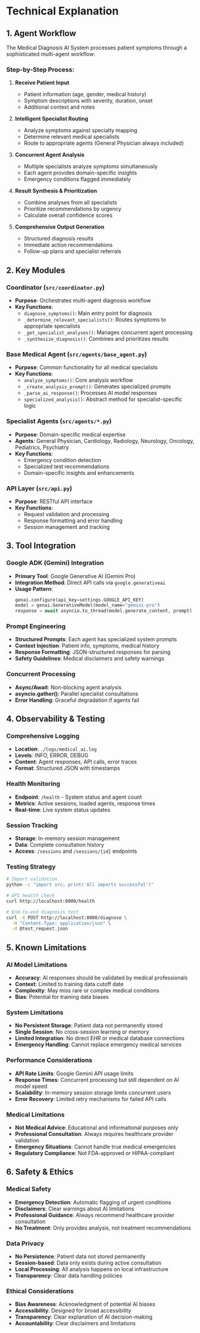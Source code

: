 # Technical Explanation

## 1. Agent Workflow

The Medical Diagnosis AI System processes patient symptoms through a sophisticated multi-agent workflow:

### Step-by-Step Process:

1. **Receive Patient Input**
   - Patient information (age, gender, medical history)
   - Symptom descriptions with severity, duration, onset
   - Additional context and notes

2. **Intelligent Specialist Routing**
   - Analyze symptoms against specialty mapping
   - Determine relevant medical specialists
   - Route to appropriate agents (General Physician always included)

3. **Concurrent Agent Analysis**
   - Multiple specialists analyze symptoms simultaneously
   - Each agent provides domain-specific insights
   - Emergency conditions flagged immediately

4. **Result Synthesis & Prioritization**
   - Combine analyses from all specialists
   - Prioritize recommendations by urgency
   - Calculate overall confidence scores

5. **Comprehensive Output Generation**
   - Structured diagnosis results
   - Immediate action recommendations
   - Follow-up plans and specialist referrals

## 2. Key Modules

### **Coordinator** (`src/coordinator.py`)
- **Purpose**: Orchestrates multi-agent diagnosis workflow
- **Key Functions**:
  - `diagnose_symptoms()`: Main entry point for diagnosis
  - `_determine_relevant_specialists()`: Routes symptoms to appropriate specialists
  - `_get_specialist_analyses()`: Manages concurrent agent processing
  - `_synthesize_diagnosis()`: Combines and prioritizes results

### **Base Medical Agent** (`src/agents/base_agent.py`)
- **Purpose**: Common functionality for all medical specialists
- **Key Functions**:
  - `analyze_symptoms()`: Core analysis workflow
  - `_create_analysis_prompt()`: Generates specialized prompts
  - `_parse_ai_response()`: Processes AI model responses
  - `specialized_analysis()`: Abstract method for specialist-specific logic

### **Specialist Agents** (`src/agents/*.py`)
- **Purpose**: Domain-specific medical expertise
- **Agents**: General Physician, Cardiology, Radiology, Neurology, Oncology, Pediatrics, Psychiatry
- **Key Functions**:
  - Emergency condition detection
  - Specialized test recommendations
  - Domain-specific insights and enhancements

### **API Layer** (`src/api.py`)
- **Purpose**: RESTful API interface
- **Key Functions**:
  - Request validation and processing
  - Response formatting and error handling
  - Session management and tracking

## 3. Tool Integration

### **Google ADK (Gemini) Integration**
- **Primary Tool**: Google Generative AI (Gemini Pro)
- **Integration Method**: Direct API calls via `google.generativeai`
- **Usage Pattern**:
  ```python
  genai.configure(api_key=settings.GOOGLE_API_KEY)
  model = genai.GenerativeModel(model_name="gemini-pro")
  response = await asyncio.to_thread(model.generate_content, prompt)
  ```

### **Prompt Engineering**
- **Structured Prompts**: Each agent has specialized system prompts
- **Context Injection**: Patient info, symptoms, medical history
- **Response Formatting**: JSON-structured responses for parsing
- **Safety Guidelines**: Medical disclaimers and safety warnings

### **Concurrent Processing**
- **Async/Await**: Non-blocking agent analysis
- **asyncio.gather()**: Parallel specialist consultations
- **Error Handling**: Graceful degradation if agents fail

## 4. Observability & Testing

### **Comprehensive Logging**
- **Location**: `./logs/medical_ai.log`
- **Levels**: INFO, ERROR, DEBUG
- **Content**: Agent responses, API calls, error traces
- **Format**: Structured JSON with timestamps

### **Health Monitoring**
- **Endpoint**: `/health` - System status and agent count
- **Metrics**: Active sessions, loaded agents, response times
- **Real-time**: Live system status updates

### **Session Tracking**
- **Storage**: In-memory session management
- **Data**: Complete consultation history
- **Access**: `/sessions` and `/sessions/{id}` endpoints

### **Testing Strategy**
```bash
# Import validation
python -c "import src; print('All imports successful')"

# API health check
curl http://localhost:8000/health

# End-to-end diagnosis test
curl -X POST http://localhost:8000/diagnose \
  -H "Content-Type: application/json" \
  -d @test_request.json
```

## 5. Known Limitations

### **AI Model Limitations**
- **Accuracy**: AI responses should be validated by medical professionals
- **Context**: Limited to training data cutoff date
- **Complexity**: May miss rare or complex medical conditions
- **Bias**: Potential for training data biases

### **System Limitations**
- **No Persistent Storage**: Patient data not permanently stored
- **Single Session**: No cross-session learning or memory
- **Limited Integration**: No direct EHR or medical database connections
- **Emergency Handling**: Cannot replace emergency medical services

### **Performance Considerations**
- **API Rate Limits**: Google Gemini API usage limits
- **Response Times**: Concurrent processing but still dependent on AI model speed
- **Scalability**: In-memory session storage limits concurrent users
- **Error Recovery**: Limited retry mechanisms for failed API calls

### **Medical Limitations**
- **Not Medical Advice**: Educational and informational purposes only
- **Professional Consultation**: Always requires healthcare provider validation
- **Emergency Situations**: Cannot handle true medical emergencies
- **Regulatory Compliance**: Not FDA-approved or HIPAA-compliant

## 6. Safety & Ethics

### **Medical Safety**
- **Emergency Detection**: Automatic flagging of urgent conditions
- **Disclaimers**: Clear warnings about AI limitations
- **Professional Guidance**: Always recommend healthcare provider consultation
- **No Treatment**: Only provides analysis, not treatment recommendations

### **Data Privacy**
- **No Persistence**: Patient data not stored permanently
- **Session-based**: Data only exists during active consultation
- **Local Processing**: All analysis happens on local infrastructure
- **Transparency**: Clear data handling policies

### **Ethical Considerations**
- **Bias Awareness**: Acknowledgment of potential AI biases
- **Accessibility**: Designed for broad accessibility
- **Transparency**: Clear explanation of AI decision-making
- **Accountability**: Clear disclaimers and limitations

